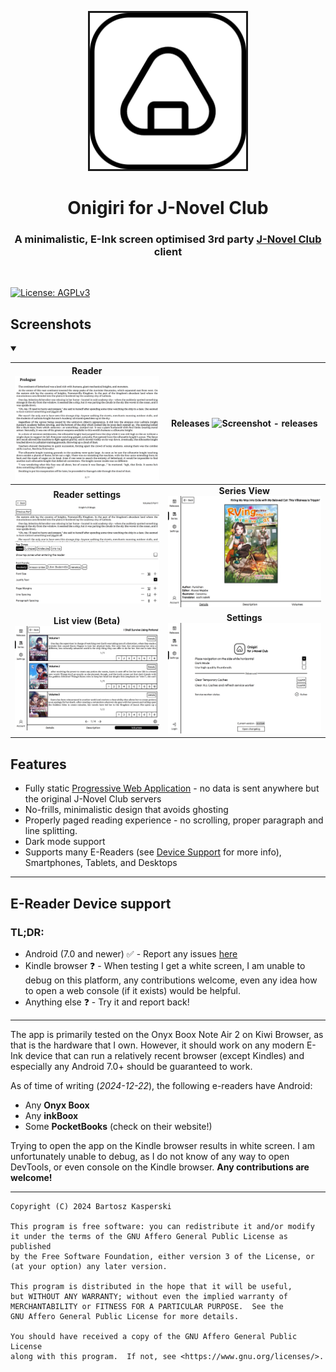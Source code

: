 <p align="center">
    <img src="static/logo.png" width="250" alt="Onigiri Logo" border="3">
    <br>
    <h1 align="center">Onigiri for J-Novel Club</h1>
    <h3 align="center">A minimalistic, E-Ink screen optimised 3rd party <a href="https://j-novel.club">J-Novel Club</a> client</h3>
<br/>

<a href="https://opensource.org/license/agpl-v3"><img src="https://img.shields.io/badge/License-AGPL_v3-blue.svg?color=3F51B5&style=for-the-badge&label=License&logoColor=000000&labelColor=ececec" alt="License: AGPLv3"></a>

## Screenshots

<details open>
    <summary></summary>

|            **Reader**      ![Screenshot - reader](static/screenshots/wide-reader.png)            |    **Releases**   ![Screenshot - releases](static/screenshots/wide-releases.png)     |
|:------------------------------------------------------------------------------------------------:|:------------------------------------------------------------------------------------:|
| **Reader settings** ![Screenshot - reader settings](static/screenshots/wide-reader-settings.png) | **Series View** ![Screenshot - series item](static/screenshots/wide-series-item.png) |
|       **List view (Beta)** ![Screenshot - Beta](static/screenshots/wide-volumes-list.png)        |   **Settings**      ![Screenshot - Settings](static/screenshots/wide-settings.png)   |

</details>

## Features

- Fully static [Progressive Web Application](https://developer.mozilla.org/en-US/docs/Web/Progressive_web_apps) - no
  data is sent anywhere but the original J-Novel Club servers
- No-frills, minimalistic design that avoids ghosting
- Properly paged reading experience - no scrolling, proper paragraph and line splitting.
- Dark mode support
- Supports many E-Readers (see [Device Support](#E-Reader-Device-support) for more info), Smartphones, Tablets, and
  Desktops

---

## E-Reader Device support

### TL;DR:

- Android (7.0 and newer) ✅ - Report any issues [here](https://github.com/Bruhtek/Onigiri/issues)
- Kindle browser ❓ - When testing I get a white screen, I am unable to debug on this platform, any contributions
  welcome, even any idea how to open a web console (if it exists) would be helpful.
- Anything else ❓ - Try it and report back!

---
The app is primarily tested on the Onyx Boox Note Air 2 on Kiwi Browser, as that is the hardware that I own. However, it
should work on any modern E-Ink device that can run a relatively recent browser (except Kindles) and especially any
Android 7.0+ should be guaranteed to work.

As of time of writing (*2024-12-22*), the following e-readers have Android:

- Any **Onyx Boox**
- Any **inkBoox**
- Some **PocketBooks** (check on their website!)

Trying to open the app on the Kindle browser results in white screen. I am unfortunately unable to debug, as I do not
know of any way to open DevTools, or even console on the Kindle browser. **Any contributions are welcome!**

---

    Copyright (C) 2024 Bartosz Kasperski

    This program is free software: you can redistribute it and/or modify
    it under the terms of the GNU Affero General Public License as published
    by the Free Software Foundation, either version 3 of the License, or
    (at your option) any later version.

    This program is distributed in the hope that it will be useful,
    but WITHOUT ANY WARRANTY; without even the implied warranty of
    MERCHANTABILITY or FITNESS FOR A PARTICULAR PURPOSE.  See the
    GNU Affero General Public License for more details.

    You should have received a copy of the GNU Affero General Public License
    along with this program.  If not, see <https://www.gnu.org/licenses/>.